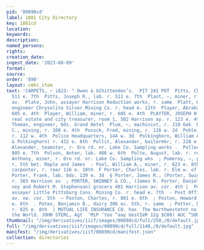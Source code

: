 ```yaml
---
pid: '00890cd'
label: 1881 City Directory
key: 1881cd
location: 
keywords: 
description: 
named_persons: 
rights: 
creation_date: 
ingest_date: '2023-08-09'
format: 
source: 
order: '890'
layout: cmhc_item
text: 'CARPETS, ~ i823: " Owen & GChittenden’s.  PIT 241 POT  Pitts, Charles H., r,
  511 e. 7th  Pitts, Joseph R., lab. r. 511 e. 7th  Plant, —, miner, r. 184 s. Toledo
  av.  Plate, John, assayer Harrison Reduction works, r. same  Platt, Howard, civil
  engineer Chrysolite Silver Mining Co. r. head e. 12th  Player, Abraham, miner, r.
  605 e. 4th  Player, William, miner, r. 605 e. 4th  PLAYTER, JOSEPH H., mines and
  real estate and city treasurer, room 1, 502 Harrison ay. r. 123 e. 4th 7  Plint,
  Thomas, engineer, bds. Grand Hotel  Plum, —, machinist, r. 110 Oak  Plympton, E.
  C., mining, r. 108 e. 4th  Pocock, Fred, mining, r. 126 w. 2d  Pohle, Edwird, assayer,
  r. 112 w. 4th  Police Headquarters, 144 w. 3d  Polkinghorn, William A., (Roberts
  & Polkinghorn) r. 432 e. 6th  Pollit, Alexander, boilermkr, r. 228 e. 6th  Pollock,
  Alexander, teamster, r- Oro rd. nr. Lake Co. Sampling works .  Pollock, Isaac, r.
  805 e. 7th  Polson, Anton, lab. 406 w. 6th  Polte, August, lab. r. rear 223 e. 3d  Pomel,
  Anthony, miner, r. Oro rd. nr. Lake Co. Sampling wks  ; Pomeroy, —, prospector,
  r. 5th bet. Maple and James  - Pool, William A., miner, r. 623 e. 8th  | Pope, Hiram,
  carpenter, r. rear 116 e. 10th  F Porter, Charles, lab. r. Elm w. of R. R. crossing  ''
  Porter, Frank, lab. bds. 139 e. 3d  § Porter, James R., (Porter, Swinney & Co.)
  r. 303 Harrison av  ; PORTER, SWINNEY & CO., (James R. Porter, Daniel J. Swin-  qi
  ney and Robert M. Stephenson) grocers 401 Harrison av. cor. 4th |  Post, Henry M.,
  assayer Little Pittsburg Cons. Mining Co. r. head e. 7th  - Post Office, Harrison
  av. nw. cor. 5th  — Poston, Charles, r. 801 e. 6th  ; Poston, Howard G., r. 801
  e. 6th  . Potes, Benjamin B., dairy 306 ec. 5th, r. same  ; Potter, Dwight J., miner,
  r. 825 e. 8th  | MUTUAL LIFE INSURANCE CO. has  The Northwestetnt no superior in
  the World. JOHN STERL, Agt  ‘MiP ‘too “aay UostIeR 12g $C00) AUC “SOUd WHINIZHNOM    '
thumbnail: "/img/derivatives/iiif/images/00890cd/full/250,/0/default.jpg"
full: "/img/derivatives/iiif/images/00890cd/full/1140,/0/default.jpg"
manifest: "/img/derivatives/iiif/00890cd/manifest.json"
collection: directories
---
```

